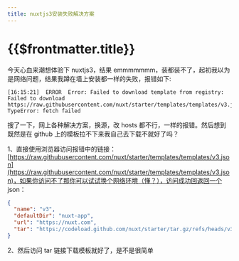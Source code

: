 ```yaml
---
title: nuxtjs3安装失败解决方案
---
```


# {{$frontmatter.title}}

今天心血来潮想体验下 nuxtjs3，结果 emmmmmmm，装都装不了，起初我以为是网络问题，结果我蹲在墙上安装都一样的失败，报错如下:

```shell
[16:15:21]  ERROR  Error: Failed to download template from registry: Failed to download https://raw.githubusercontent.com/nuxt/starter/templates/templates/v3.json: TypeError: fetch failed
```

搜了一下，网上各种解决方案，换源，改 hosts 都不行，一样的报错。然后想到既然是在 github 上的模板拉不下来我自己去下载不就好了吗？

1、直接使用浏览器访问报错中的链接：[https://raw.githubusercontent.com/nuxt/starter/templates/templates/v3.json](https://raw.githubusercontent.com/nuxt/starter/templates/templates/v3.json)，如果你访问不了那你可以试试换个网络环境（懂？），访问成功回返回一个 json：

```json
{
  "name": "v3",
  "defaultDir": "nuxt-app",
  "url": "https://nuxt.com",
  "tar": "https://codeload.github.com/nuxt/starter/tar.gz/refs/heads/v3"
}
```

2、然后访问 tar 链接下载模板就好了，是不是很简单
